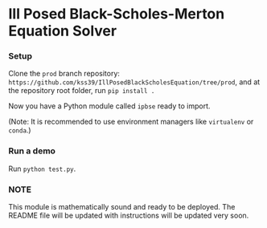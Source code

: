 # Ill Posed Black-Scholes-Merton Equation Solver

### Setup

Clone the `prod` branch repository: `https://github.com/kss39/IllPosedBlackScholesEquation/tree/prod`,
and at the repository root folder, run `pip install .`

Now you have a Python module called `ipbse` ready to import.

(Note: It is recommended to use environment managers like `virtualenv` or `conda`.)


### Run a demo
Run `python test.py`.


### NOTE
This module is mathematically sound and ready to be deployed.
The README file will be updated with instructions will be updated very soon.